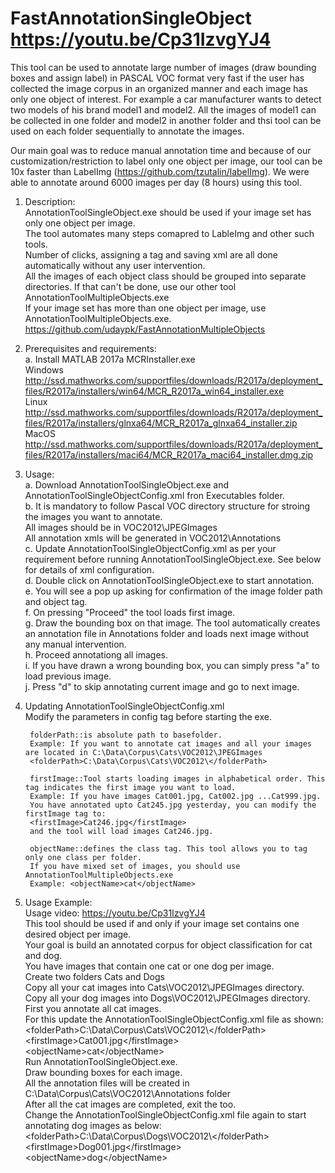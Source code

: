 # FastAnnotationSingleObject  https://youtu.be/Cp31IzvgYJ4
This tool can be used to annotate large number of images (draw bounding boxes and assign label) in PASCAL VOC format very fast if the user has collected the image corpus in an organized manner and each image has only one object of interest.
For example a car manufacturer wants to detect two models of his brand model1 and model2. All the images of model1 can be collected in one folder and model2 in another folder and thsi tool can be used on each folder sequentially to annotate the images. 

Our main goal was to reduce manual annotation time and because of our customization/restriction to label only one object per image, our tool can be 10x faster than LabelImg (https://github.com/tzutalin/labelImg). We were able to annotate around 6000 images per day (8 hours) using this tool.
 

1. Description: <br>
	AnnotationToolSingleObject.exe should be used if your image set has only one object per image. <br>
	The tool automates many steps comapred to LableImg and other such tools. <br>
	Number of clicks, assigning a tag and saving xml are all done automatically without any user intervention. <br>
	All the images of each object class should be grouped into separate directories. If that can't be done, use our other tool AnnotationToolMultipleObjects.exe  <br> 
	If your image set has more than one object per image, use AnnotationToolMultipleObjects.exe. https://github.com/udaypk/FastAnnotationMultipleObjects <br>

2. Prerequisites and requirements:<br>
	a. Install MATLAB 2017a MCRInstaller.exe <br>
	   Windows http://ssd.mathworks.com/supportfiles/downloads/R2017a/deployment_files/R2017a/installers/win64/MCR_R2017a_win64_installer.exe <br>
	   Linux   http://ssd.mathworks.com/supportfiles/downloads/R2017a/deployment_files/R2017a/installers/glnxa64/MCR_R2017a_glnxa64_installer.zip <br>
	   MacOS   http://ssd.mathworks.com/supportfiles/downloads/R2017a/deployment_files/R2017a/installers/maci64/MCR_R2017a_maci64_installer.dmg.zip <br>

3. Usage:<br>
	a. Download AnnotationToolSingleObject.exe and AnnotationToolSingleObjectConfig.xml fron Executables folder. <br>
	b. It is mandatory to follow Pascal VOC directory structure for stroing the images you want to annotate. <br>
	      All images should be in VOC2012\JPEGImages <br>
	      All annotation xmls will be generated in VOC2012\Annotations <br>
	c. Update AnnotationToolSingleObjectConfig.xml as per your requirement before running AnnotationToolSingleObject.exe. See below for details of xml configuration. <br>
	d. Double click on AnnotationToolSingleObject.exe to start annotation. <br> 
	e. You will see a pop up asking for confirmation of the image folder path and object tag.<br> 
	f. On pressing "Proceed" the tool loads first image.<br>
	g. Draw the bounding box on that image. The tool automatically creates an annotation file in Annotations folder and loads next image without any manual intervention.<br>
	h. Proceed annotationg all images. <br>
	i. If you have drawn a wrong bounding box, you can simply press "a" to load previous image.<br>
	j. Press "d" to skip annotating current image and go to next image. <br>

4. Updating AnnotationToolSingleObjectConfig.xml<br>
        Modify the parameters in config tag before starting the exe.<br>

        folderPath::is absolute path to basefolder. 
        Example: If you want to annotate cat images and all your images are located in C:\Data\Corpus\Cats\VOC2012\JPEGImages
        <folderPath>C:\Data\Corpus\Cats\VOC2012\</folderPath> 

        firstImage::Tool starts loading images in alphabetical order. This tag indicates the first image you want to load.
        Example: If you have images Cat001.jpg, Cat002.jpg ...Cat999.jpg.
        You have annotated upto Cat245.jpg yesterday, you can modify the firstImage tag to: 
        <firstImage>Cat246.jpg</firstImage> 
        and the tool will load images Cat246.jpg. 
        
        objectName::defines the class tag. This tool allows you to tag only one class per folder. 
        If you have mixed set of images, you should use AnnotationToolMultipleObjects.exe 
        Example: <objectName>cat</objectName>

5. Usage Example: <br>
        Usage video: https://youtu.be/Cp31IzvgYJ4  <br>
	This tool should be used if and only if your image set contains one desired object per image. <br>
	Your goal is build an annotated corpus for object classification for cat and dog. <br>
	You have images that contain one cat or one dog per image. <br>
	Create two folders Cats and Dogs <br>
	Copy all your cat images into Cats\VOC2012\JPEGImages directory.<br>
	Copy all your dog images into Dogs\VOC2012\JPEGImages directory. <br>
	First you annotate all cat images.<br>
	For this update the AnnotationToolSingleObjectConfig.xml file as shown: <br>
	\<folderPath\>C:\Data\Corpus\Cats\VOC2012\\<\/folderPath\> <br>
	\<firstImage\>Cat001.jpg\<\/firstImage\> <br>
	\<objectName\>cat\<\/objectName\> <br>
	Run AnnotationToolSingleObject.exe. <br>
	Draw bounding boxes for each image. <br>
	All the annotation files will be created in C:\Data\Corpus\Cats\VOC2012\Annotations folder <br>
	After all the cat images are completed, exit the too. <br>
	Change the AnnotationToolSingleObjectConfig.xml file again to start annotating dog images as below: <br>
	\<folderPath\>C:\Data\Corpus\Dogs\VOC2012\\<\/folderPath\> <br>
	\<firstImage\>Dog001.jpg\<\/firstImage\> <br>
	\<objectName\>dog\<\/objectName\> <br>
